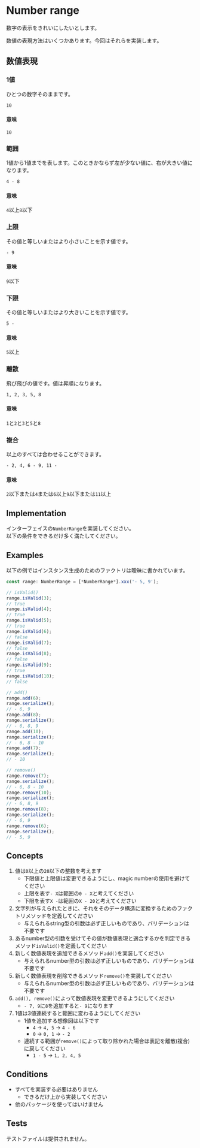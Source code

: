 # Number range

数字の表示をきれいにしたいとします。

数値の表現方法はいくつかあります。今回はそれらを実装します。

## 数値表現

### 1値

ひとつの数字そのままです。

```
10
```

#### 意味

`10`

### 範囲

1値から1値までを表します。このときかならず左が少ない値に、右が大きい値になります。

```
4 - 8
```

#### 意味

`4`以上`8`以下

### 上限

その値と等しいまたはより小さいことを示す値です。

```
- 9
```

#### 意味

`9`以下

### 下限

その値と等しいまたはより大きいことを示す値です。

```
5 -
```

#### 意味

`5`以上

### 離散

飛び飛びの値です。値は昇順になります。

```
1, 2, 3, 5, 8
```

#### 意味

`1`と`2`と`3`と`5`と`8`

### 複合

以上のすべては合わせることができます。

```
- 2, 4, 6 - 9, 11 -
```

#### 意味

`2`以下または`4`または`6`以上`9`以下または`11`以上

## Implementation

インターフェイスの`NumberRange`を実装してください。  
以下の条件をできるだけ多く満たしてください。

## Examples

以下の例ではインスタンス生成のためのファクトリは曖昧に書かれています。

```typescript
const range: NumberRange = [*NumberRange*].xxx('- 5, 9');

// isValid()
range.isValid(3);
// true
range.isValid(4);
// true
range.isValid(5);
// true
range.isValid(6);
// false
range.isValid(7);
// false
range.isValid(8);
// false
range.isValid(9);
// true
range.isValid(10);
// false

// add()
range.add(6);
range.serialize();
// - 6, 9
range.add(8);
range.serialize();
// - 6, 8, 9
range.add(10);
range.serialize();
// - 6, 8 - 10
range.add(7);
range.serialize();
// - 10

// remove()
range.remove(7);
range.serialize();
// - 6, 8 - 10
range.remove(10);
range.serialize();
// - 6, 8, 9
range.remove(8);
range.serialize();
// - 6, 9
range.remove(6);
range.serialize();
// - 5, 9
```

## Concepts

1. 値は`0`以上の`20`以下の整数を考えます
    * 下限値と上限値は変更できるようにし、magic numberの使用を避けてください
    * 上限を表す`- X`は範囲の`0 - X`と考えてください
    * 下限を表す`X -`は範囲の`X - 20`と考えてください
1. 文字列が与えられたときに、それをそのデータ構造に変換するためのファクトリメソッドを定義してください
    * 与えられるstring型の引数は必ず正しいものであり、バリデーションは不要です
1. あるnumber型の引数を受けてその値が数値表現と適合するかを判定できるメソッド`isValid()`を定義してください
1. 新しく数値表現を追加できるメソッド`add()`を実装してください
    * 与えられるnumber型の引数は必ず正しいものであり、バリデーションは不要です
1. 新しく数値表現を削除できるメソッド`remove()`を実装してください
    * 与えられるnumber型の引数は必ず正しいものであり、バリデーションは不要です
1. `add(), remove()`によって数値表現を変更できるようにしてください
    * `- 7, 9`に`8`を追加すると`- 9`になります
1. 1値は3値連続すると範囲に変わるようにしてください
    * 1値を追加する想像図は以下です
        * `4` -> `4, 5` -> `4 - 6`
        * `0` -> `0, 1` -> `- 2`
    * 連続する範囲が`remove()`によって取り除かれた場合は表記を離散(複合)に戻してください
        * `1 - 5` -> `1, 2, 4, 5`

## Conditions

* すべてを実装する必要はありません
    * できるだけ上から実装してください
* 他のパッケージを使ってはいけません

## Tests

テストファイルは提供されません。